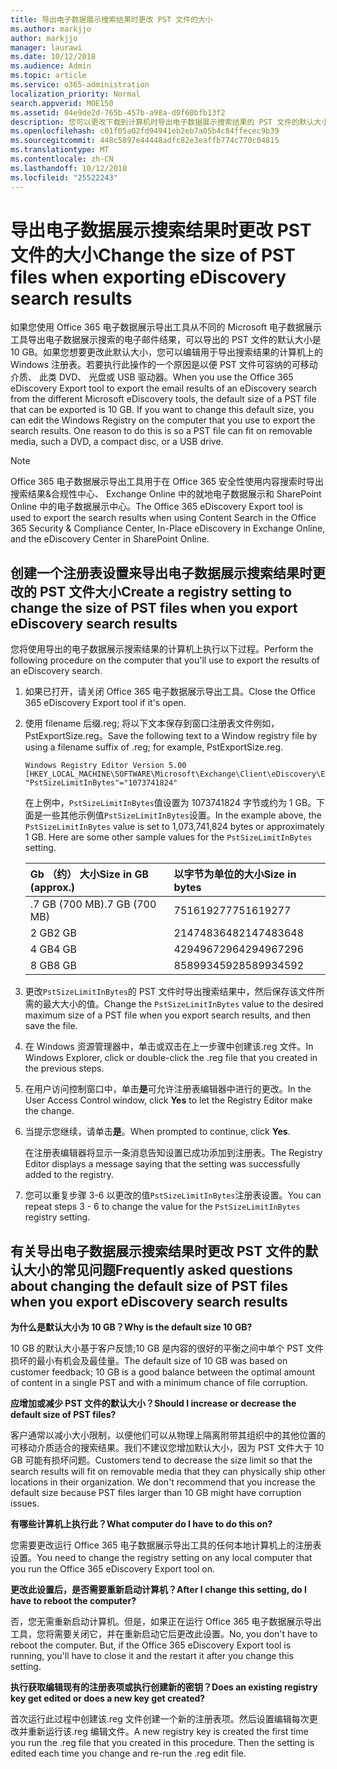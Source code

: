 ```yaml
---
title: 导出电子数据展示搜索结果时更改 PST 文件的大小
ms.author: markjjo
author: markjjo
manager: laurawi
ms.date: 10/12/2018
ms.audience: Admin
ms.topic: article
ms.service: o365-administration
localization_priority: Normal
search.appverid: MOE150
ms.assetid: 04e9de2d-765b-457b-a98a-d0f60bfb13f2
description: 您可以更改下载到计算机时导出电子数据展示搜索结果的 PST 文件的默认大小。
ms.openlocfilehash: c01f05a02fd94941eb2eb7a05b4c84ffecec9b39
ms.sourcegitcommit: 448c5897e44448adfc82e3eaffb774c770c04815
ms.translationtype: MT
ms.contentlocale: zh-CN
ms.lasthandoff: 10/12/2018
ms.locfileid: "25522243"
---
```

# <a name="change-the-size-of-pst-files-when-exporting-ediscovery-search-results"></a><span data-ttu-id="c1268-103">导出电子数据展示搜索结果时更改 PST 文件的大小</span><span class="sxs-lookup"><span data-stu-id="c1268-103">Change the size of PST files when exporting eDiscovery search results</span></span>

<span data-ttu-id="c1268-p101">如果您使用 Office 365 电子数据展示导出工具从不同的 Microsoft 电子数据展示工具导出电子数据展示搜索的电子邮件结果，可以导出的 PST 文件的默认大小是 10 GB。如果您想要更改此默认大小，您可以编辑用于导出搜索结果的计算机上的 Windows 注册表。若要执行此操作的一个原因是以便 PST 文件可容纳的可移动介质、 此类 DVD、 光盘或 USB 驱动器。</span><span class="sxs-lookup"><span data-stu-id="c1268-p101">When you use the Office 365 eDiscovery Export tool to export the email results of an eDiscovery search from the different Microsoft eDiscovery tools, the default size of a PST file that can be exported is 10 GB. If you want to change this default size, you can edit the Windows Registry on the computer that you use to export the search results. One reason to do this is so a PST file can fit on removable media, such a DVD, a compact disc, or a USB drive.</span></span> 
  
> [!NOTE]
>  <span data-ttu-id="c1268-107">Office 365 电子数据展示导出工具用于在 Office 365 安全性使用内容搜索时导出搜索结果&amp;合规性中心、 Exchange Online 中的就地电子数据展示和 SharePoint Online 中的电子数据展示中心。</span><span class="sxs-lookup"><span data-stu-id="c1268-107">The Office 365 eDiscovery Export tool is used to export the search results when using Content Search in the Office 365 Security &amp; Compliance Center, In-Place eDiscovery in Exchange Online, and the eDiscovery Center in SharePoint Online.</span></span> 
  
## <a name="create-a-registry-setting-to-change-the-size-of-pst-files-when-you-export-ediscovery-search-results"></a><span data-ttu-id="c1268-108">创建一个注册表设置来导出电子数据展示搜索结果时更改的 PST 文件大小</span><span class="sxs-lookup"><span data-stu-id="c1268-108">Create a registry setting to change the size of PST files when you export eDiscovery search results</span></span>

<span data-ttu-id="c1268-109">您将使用导出的电子数据展示搜索结果的计算机上执行以下过程。</span><span class="sxs-lookup"><span data-stu-id="c1268-109">Perform the following procedure on the computer that you'll use to export the results of an eDiscovery search.</span></span>
  
1. <span data-ttu-id="c1268-110">如果已打开，请关闭 Office 365 电子数据展示导出工具。</span><span class="sxs-lookup"><span data-stu-id="c1268-110">Close the Office 365 eDiscovery Export tool if it's open.</span></span> 
    
2. <span data-ttu-id="c1268-111">使用 filename 后缀.reg; 将以下文本保存到窗口注册表文件例如，PstExportSize.reg。</span><span class="sxs-lookup"><span data-stu-id="c1268-111">Save the following text to a Window registry file by using a filename suffix of .reg; for example, PstExportSize.reg.</span></span> 
    
    ```
    Windows Registry Editor Version 5.00
    [HKEY_LOCAL_MACHINE\SOFTWARE\Microsoft\Exchange\Client\eDiscovery\ExportTool]
    "PstSizeLimitInBytes"="1073741824"
    ```

    <span data-ttu-id="c1268-p102">在上例中，`PstSizeLimitInBytes`值设置为 1073741824 字节或约为 1 GB。下面是一些其他示例值`PstSizeLimitInBytes`设置。</span><span class="sxs-lookup"><span data-stu-id="c1268-p102">In the example above, the  `PstSizeLimitInBytes` value is set to 1,073,741,824 bytes or approximately 1 GB. Here are some other sample values for the  `PstSizeLimitInBytes` setting.</span></span> 
    
    |<span data-ttu-id="c1268-114">**Gb （约） 大小**</span><span class="sxs-lookup"><span data-stu-id="c1268-114">**Size in GB (approx.)**</span></span>|<span data-ttu-id="c1268-115">**以字节为单位的大小**</span><span class="sxs-lookup"><span data-stu-id="c1268-115">**Size in bytes**</span></span>|
    |:-----|:-----|
    |<span data-ttu-id="c1268-116">.7 GB (700 MB)</span><span class="sxs-lookup"><span data-stu-id="c1268-116">.7 GB (700 MB)</span></span>  <br/> |<span data-ttu-id="c1268-117">751619277</span><span class="sxs-lookup"><span data-stu-id="c1268-117">751619277</span></span>  <br/> |
    |<span data-ttu-id="c1268-118">2 GB</span><span class="sxs-lookup"><span data-stu-id="c1268-118">2 GB</span></span>  <br/> |<span data-ttu-id="c1268-119">2147483648</span><span class="sxs-lookup"><span data-stu-id="c1268-119">2147483648</span></span>  <br/> |
    |<span data-ttu-id="c1268-120">4 GB</span><span class="sxs-lookup"><span data-stu-id="c1268-120">4 GB</span></span>  <br/> |<span data-ttu-id="c1268-121">4294967296</span><span class="sxs-lookup"><span data-stu-id="c1268-121">4294967296</span></span>  <br/> |
    |<span data-ttu-id="c1268-122">8 GB</span><span class="sxs-lookup"><span data-stu-id="c1268-122">8 GB</span></span>  <br/> |<span data-ttu-id="c1268-123">8589934592</span><span class="sxs-lookup"><span data-stu-id="c1268-123">8589934592</span></span>  <br/> |
   
3. <span data-ttu-id="c1268-124">更改`PstSizeLimitInBytes`的 PST 文件时导出搜索结果中，然后保存该文件所需的最大大小的值。</span><span class="sxs-lookup"><span data-stu-id="c1268-124">Change the `PstSizeLimitInBytes` value to the desired maximum size of a PST file when you export search results, and then save the file.</span></span> 
    
4. <span data-ttu-id="c1268-125">在 Windows 资源管理器中，单击或双击在上一步骤中创建该.reg 文件。</span><span class="sxs-lookup"><span data-stu-id="c1268-125">In Windows Explorer, click or double-click the .reg file that you created in the previous steps.</span></span>
    
5. <span data-ttu-id="c1268-126">在用户访问控制窗口中，单击**是**可允许注册表编辑器中进行的更改。</span><span class="sxs-lookup"><span data-stu-id="c1268-126">In the User Access Control window, click **Yes** to let the Registry Editor make the change.</span></span> 
    
6. <span data-ttu-id="c1268-127">当提示您继续，请单击**是**。</span><span class="sxs-lookup"><span data-stu-id="c1268-127">When prompted to continue, click **Yes**.</span></span>
    
    <span data-ttu-id="c1268-128">在注册表编辑器将显示一条消息告知设置已成功添加到注册表。</span><span class="sxs-lookup"><span data-stu-id="c1268-128">The Registry Editor displays a message saying that the setting was successfully added to the registry.</span></span>
    
7. <span data-ttu-id="c1268-129">您可以重复步骤 3-6 以更改的值`PstSizeLimitInBytes`注册表设置。</span><span class="sxs-lookup"><span data-stu-id="c1268-129">You can repeat steps 3 - 6 to change the value for the  `PstSizeLimitInBytes` registry setting.</span></span> 
  
## <a name="frequently-asked-questions-about-changing-the-default-size-of-pst-files-when-you-export-ediscovery-search-results"></a><span data-ttu-id="c1268-130">有关导出电子数据展示搜索结果时更改 PST 文件的默认大小的常见问题</span><span class="sxs-lookup"><span data-stu-id="c1268-130">Frequently asked questions about changing the default size of PST files when you export eDiscovery search results</span></span>

 <span data-ttu-id="c1268-131">**为什么是默认大小为 10 GB？**</span><span class="sxs-lookup"><span data-stu-id="c1268-131">**Why is the default size 10 GB?**</span></span>
  
<span data-ttu-id="c1268-132">10 GB 的默认大小基于客户反馈;10 GB 是内容的很好的平衡之间中单个 PST 文件损坏的最小有机会及最佳量。</span><span class="sxs-lookup"><span data-stu-id="c1268-132">The default size of 10 GB was based on customer feedback; 10 GB is a good balance between the optimal amount of content in a single PST and with a minimum chance of file corruption.</span></span>
  
 <span data-ttu-id="c1268-133">**应增加或减少 PST 文件的默认大小？**</span><span class="sxs-lookup"><span data-stu-id="c1268-133">**Should I increase or decrease the default size of PST files?**</span></span>
  
<span data-ttu-id="c1268-p103">客户通常以减小大小限制，以便他们可以从物理上隔离附带其组织中的其他位置的可移动介质适合的搜索结果。我们不建议您增加默认大小，因为 PST 文件大于 10 GB 可能有损坏问题。</span><span class="sxs-lookup"><span data-stu-id="c1268-p103">Customers tend to decrease the size limit so that the search results will fit on removable media that they can physically ship other locations in their organization. We don't recommend that you increase the default size because PST files larger than 10 GB might have corruption issues.</span></span>
  
 <span data-ttu-id="c1268-136">**有哪些计算机上执行此？**</span><span class="sxs-lookup"><span data-stu-id="c1268-136">**What computer do I have to do this on?**</span></span>
  
<span data-ttu-id="c1268-137">您需要更改运行 Office 365 电子数据展示导出工具的任何本地计算机上的注册表设置。</span><span class="sxs-lookup"><span data-stu-id="c1268-137">You need to change the registry setting on any local computer that you run the Office 365 eDiscovery Export tool on.</span></span>
  
 <span data-ttu-id="c1268-138">**更改此设置后，是否需要重新启动计算机？**</span><span class="sxs-lookup"><span data-stu-id="c1268-138">**After I change this setting, do I have to reboot the computer?**</span></span>
  
<span data-ttu-id="c1268-p104">否，您无需重新启动计算机。但是，如果正在运行 Office 365 电子数据展示导出工具，您将需要关闭它，并在重新启动它后更改此设置。</span><span class="sxs-lookup"><span data-stu-id="c1268-p104">No, you don't have to reboot the computer. But, if the Office 365 eDiscovery Export tool is running, you'll have to close it and the restart it after you change this setting.</span></span>
  
 <span data-ttu-id="c1268-141">**执行获取编辑现有的注册表项或执行创建新的密钥？**</span><span class="sxs-lookup"><span data-stu-id="c1268-141">**Does an existing registry key get edited or does a new key get created?**</span></span>
  
<span data-ttu-id="c1268-p105">首次运行此过程中创建该.reg 文件创建一个新的注册表项。然后设置编辑每次更改并重新运行该.reg 编辑文件。</span><span class="sxs-lookup"><span data-stu-id="c1268-p105">A new registry key is created the first time you run the .reg file that you created in this procedure. Then the setting is edited each time you change and re-run the .reg edit file.</span></span>
